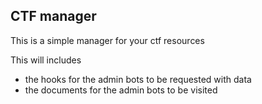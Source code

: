 ## CTF manager
This is a simple manager for your ctf resources

This will includes 
- the hooks for the admin bots to be requested with data
- the documents for the admin bots to be visited
